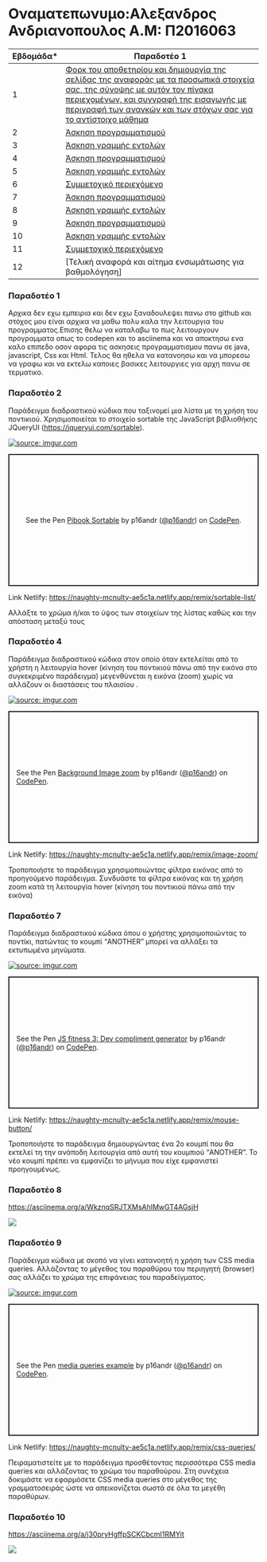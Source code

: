 # Οναματεπωνυμο:Αλεξανδρος Ανδριανοπουλος Α.Μ: Π2016063
| Εβδομάδα* | Παραδοτέο 1 |
| --- | --- |
| 1 | [Φορκ του αποθετηρίου και δημιουργία της σελίδας της αναφοράς με τα προσωπικά στοιχεία σας, της σύνοψης με αυτόν τον πίνακα περιεχομένων, και συγγραφή της εισαγωγής με περιγραφή των αναγκών και των στόχων σας για το αντίστοιχο μάθημα](#Παραδοτέο-1) |
| 2 | [Άσκηση προγραμματισμού](#Παραδοτέο-2) |
| 3 | [Άσκηση γραμμής εντολών](#Παραδοτέο-3) |
| 4 | [Άσκηση προγραμματισμού](#Παραδοτέο-4) |
| 5 | [Άσκηση γραμμής εντολών](#Παραδοτέο-5) |
| 6 | [Συμμετοχικό περιεχόμενο](#Παραδοτέο-6) |
| 7 | [Άσκηση προγραμματισμού](#Παραδοτέο-7) |
| 8 | [Άσκηση γραμμής εντολών](#Παραδοτέο-8) |
| 9 | [Άσκηση προγραμματισμού](#Παραδοτέο-9) |
| 10 | [Άσκηση γραμμής εντολών](#Παραδοτέο-10) |
| 11 | [Συμμετοχικό περιεχόμενο](#Παραδοτέο-11) |
| 12 | [Τελική αναφορά και αίτημα ενσωμάτωσης για βαθμολόγηση] |


### Παραδοτέο 1


Αρχικα δεν εχω εμπειρια και δεν εχω ξαναδουλεψει πανω στο github και στόχος μου είναι αρχικα να μαθω πολυ καλα την λειτουργια του προγραμματος.Επισης θελω να καταλαβω το πως λειτουργουν προγραμματα οπως το codepen και το asciinema και να αποκτησω ενα καλο επιπεδο οσον αφορα τις ασκησεις προγραμματισμου πανω σε java, javascript, Css και Html. Τελος θα ηθελα να κατανοησω και να μπορεσω να γραφω και να εκτελω καποιες βασικες λειτουργιες για αρχη πανω σε τερματικο.


### Παραδοτέο 2 

                                                        
   Παράδειγμα διαδραστικού κώδικα που ταξινομεί μια λίστα με τη χρήση του ποντικιού. Χρησιμοποιείται το στοιχείο sortable της JavaScript βιβλιοθήκης JQueryUI (https://jqueryui.com/sortable).                       
   
  
<a href="https://imgur.com/ascpL6o"><img src="https://i.imgur.com/ascpL6o.png" title="source: imgur.com" /></a>

      
  <p class="codepen" data-height="265" data-theme-id="light" data-default-tab="html,result" data-user="p16andr" data-slug-hash="KKMGyXy" style="height: 265px; box-sizing: border-box; display: flex; align-items: center; justify-content: center; border: 2px solid; margin: 1em 0; padding: 1em;" data-pen-title="Pibook Sortable"> <span>See the Pen <a href="https://codepen.io/p16andr/pen/KKMGyXy"> Pibook Sortable</a> by p16andr (<a href="https://codepen.io/p16andr">@p16andr</a>) on <a href="https://codepen.io">CodePen</a>.</span> </p>
<script async src="https://cpwebassets.codepen.io/assets/embed/ei.js"></script>


Link Netlify: https://naughty-mcnulty-ae5c1a.netlify.app/remix/sortable-list/


  Αλλάξτε το χρώμα ή/και το ύψος των στοιχείων της λίστας καθώς και την απόσταση μεταξύ τους
  
   
### Παραδοτέο 4 
  
  
   Παράδειγμα διαδραστικού κώδικα στον οποίο όταν εκτελείται από το χρήστη η λειτουργία hover (κίνηση του ποντικιού πάνω από την εικόνα στο συγκεκριμένο παράδειγμα) μεγενθύνεται η εικόνα (zoom) χωρίς να αλλάζουν οι διαστάσεις του πλαισίου . 
       
       
<a href="https://imgur.com/k10tXDM"><img src="https://i.imgur.com/k10tXDM.png" title="source: imgur.com" /></a>
       
      
   <p class="codepen" data-height="265" data-theme-id="light" data-default-tab="css,result" data-user="p16andr" data-slug-hash="JjKeKEm" style="height: 265px; box-sizing: border-box; display: flex; align-items: center; justify-content: center; border: 2px solid; margin: 1em 0; padding: 1em;" data-pen-title="Background Image zoom"> <span>See the Pen <a href="https://codepen.io/p16andr/pen/JjKeKEm"> Background Image zoom</a> by p16andr (<a href="https://codepen.io/p16andr">@p16andr</a>) on <a href="https://codepen.io">CodePen</a>.</span> </p>
<script async src="https://cpwebassets.codepen.io/assets/embed/ei.js"></script>


Link Netlify: https://naughty-mcnulty-ae5c1a.netlify.app/remix/image-zoom/


   Τροποποιήστε το παράδειγμα χρησιμοποιώντας φίλτρα εικόνας από το προηγούμενο παράδειγμα. Συνδυάστε τα φίλτρα εικόνας και τη χρήση zoom κατά τη λειτουργία hover (κίνηση του ποντικιού πάνω από την εικόνα)
   
   
### Παραδοτέο 7 
                                                    
                                                    
 Παράδειγμα διαδραστικού κώδικα όπου ο χρήστης χρησιμοποιώντας το ποντίκι, πατώντας το κουμπί “ANOTHER” μπορεί να αλλάξει τα εκτυπωμένα μηνύματα.
 
 
 <a href="https://imgur.com/GL9bdS8"><img src="https://i.imgur.com/GL9bdS8.png" title="source: imgur.com" /></a>


<p class="codepen" data-height="265" data-theme-id="light" data-default-tab="js,result" data-user="p16andr" data-slug-hash="BazXWRq" style="height: 265px; box-sizing: border-box; display: flex; align-items: center; justify-content: center; border: 2px solid; margin: 1em 0; padding: 1em;" data-pen-title="JS fitness 3: Dev compliment generator"> <span>See the Pen <a href="https://codepen.io/p16andr/pen/BazXWRq"> JS fitness 3: Dev compliment generator</a> by p16andr (<a href="https://codepen.io/p16andr">@p16andr</a>) on <a href="https://codepen.io">CodePen</a>.</span> </p> <script async src="https://cpwebassets.codepen.io/assets/embed/ei.js"></script>


Link Netlify: https://naughty-mcnulty-ae5c1a.netlify.app/remix/mouse-button/


  Τροποποιήστε το παράδειγμα δημιουργώντας ένα 2ο κουμπί που θα εκτελεί τη την ανάποδη λειτουργία από αυτή του κουμπιού “ANOTHER”. Το νέο κουμπί πρέπει να εμφανίζει το μήνυμα που είχε εμφανιστεί προηγουμένως.                 
                    
                    
### Παραδοτέο 8 

                                         
https://asciinema.org/a/WkznqSRJTXMsAhIMwGT4AGsjH

<a href="https://asciinema.org/a/WkznqSRJTXMsAhIMwGT4AGsjH" target="_blank"><img src="https://asciinema.org/a/WkznqSRJTXMsAhIMwGT4AGsjH.svg" /></a>

<script id="asciicast-WkznqSRJTXMsAhIMwGT4AGsjH" src="https://asciinema.org/a/WkznqSRJTXMsAhIMwGT4AGsjH.js" async></script>


### Παραδοτέο 9 
                                   
                                   
  Παράδειγμα κώδικα με σκοπό να γίνει κατανοητή η χρήση των CSS media queries. Αλλάζοντας το μέγεθος του παραθύρου του περιηγητή (browser) σας αλλάζει το χρώμα της επιφάνειας του παραδείγματος.
  
  
<a href="https://imgur.com/vTfrIkt"><img src="https://i.imgur.com/vTfrIkt.png" title="source: imgur.com" /></a>
  
  
<p class="codepen" data-height="265" data-theme-id="light" data-default-tab="css,result" data-user="p16andr" data-slug-hash="rNMLOMb" style="height: 265px; box-sizing: border-box; display: flex; align-items: center; justify-content: center; border: 2px solid; margin: 1em 0; padding: 1em;" data-pen-title="media queries example"> <span>See the Pen <a href="https://codepen.io/p16andr/pen/rNMLOMb"> media queries example</a> by p16andr (<a href="https://codepen.io/p16andr">@p16andr</a>) on <a href="https://codepen.io">CodePen</a>.</span> </p>
<script async src="https://cpwebassets.codepen.io/assets/embed/ei.js"></script>
  
  
Link Netlify: https://naughty-mcnulty-ae5c1a.netlify.app/remix/css-queries/


Πειραματιστείτε με το παράδειγμα προσθέτοντας περισσότερα CSS media queries και αλλάζοντας το χρώμα του παραθούρου. Στη συνέχεια δοκιμάστε να εφαρμόσετε CSS media queries στο μέγεθος της γραμματοσειράς ώστε να απεικονίζεται σωστά σε όλα τα μεγέθη παραθύρων.


### Παραδοτέο 10 
                    
                    
  https://asciinema.org/a/j30pryHgffpSCKCbcmI1RMYit
  
  <a href="https://asciinema.org/a/j30pryHgffpSCKCbcmI1RMYit" target="_blank"><img src="https://asciinema.org/a/j30pryHgffpSCKCbcmI1RMYit.svg" /></a>
  
  <script id="asciicast-j30pryHgffpSCKCbcmI1RMYit" src="https://asciinema.org/a/j30pryHgffpSCKCbcmI1RMYit.js" async></script>

